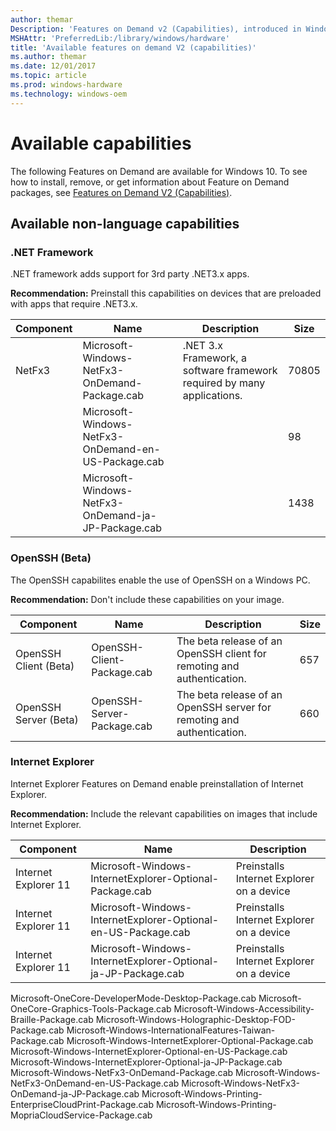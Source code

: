 ```yaml
---
author: themar
Description: 'Features on Demand v2 (Capabilities), introduced in Windows 10, are Windows feature packages that can be added at any time. This page describes non-language FoDs.'
MSHAttr: 'PreferredLib:/library/windows/hardware'
title: 'Available features on demand V2 (capabilities)'
ms.author: themar
ms.date: 12/01/2017
ms.topic: article
ms.prod: windows-hardware
ms.technology: windows-oem
---
```


# Available capabilities

The following Features on Demand are available for Windows 10. To see how to install, remove, or get information about Feature on Demand packages, see [Features on Demand V2 (Capabilities)](features-on-demand-v2--capabilities.md). 

## Available non-language capabilities

### <span id="DOTNET"></span><span id="dotnet"></span> .NET Framework  

.NET framework adds support for 3rd party .NET3.x apps.

**Recommendation:** Preinstall this capabilities on devices that are preloaded with apps that require .NET3.x.

| Component | Name | Description                                            | Size |
|-----------|-----------------------------------|--------------------------------------| --- |
| NetFx3    |  Microsoft-Windows-NetFx3-OnDemand-Package.cab     | .NET 3.x Framework, a software framework required by many applications. | 70805 |
|           | Microsoft-Windows-NetFx3-OnDemand-en-US-Package.cab |   | 98   |
|           | Microsoft-Windows-NetFx3-OnDemand-ja-JP-Package.cab |   | 1438 |



### <span id="OPENSSH"></span><span id="openssh"></span> OpenSSH (Beta)

The OpenSSH capabilites enable the use of OpenSSH on a Windows PC.

**Recommendation:** Don't include these capabilities on your image.

| Component          | Name                       | Description                                   | Size |
|-----------------------|---------------------------|-------------------------------------|-----|
| OpenSSH Client (Beta) | OpenSSH-Client-Package.cab | The beta release of an OpenSSH client for remoting and authentication. | 657 |
| OpenSSH Server (Beta) | OpenSSH-Server-Package.cab | The beta release of an OpenSSH server for remoting and authentication. | 660 |


### Internet Explorer

Internet Explorer Features on Demand enable preinstallation of Internet Explorer.

**Recommendation:** Include the relevant capabilities on images that include Internet Explorer.

| Component | Name |  Description |
|-----------------------|---------------------------------------------------|---------------------|
| Internet Explorer 11  | Microsoft-Windows-InternetExplorer-Optional-Package.cab | Preinstalls Internet Explorer on a device |
| Internet Explorer 11  | Microsoft-Windows-InternetExplorer-Optional-en-US-Package.cab | Preinstalls Internet Explorer on a device |
| Internet Explorer 11  | Microsoft-Windows-InternetExplorer-Optional-ja-JP-Package.cab | Preinstalls Internet Explorer on a device |






Microsoft-OneCore-DeveloperMode-Desktop-Package.cab
Microsoft-OneCore-Graphics-Tools-Package.cab
Microsoft-Windows-Accessibility-Braille-Package.cab
Microsoft-Windows-Holographic-Desktop-FOD-Package.cab
Microsoft-Windows-InternationalFeatures-Taiwan-Package.cab
Microsoft-Windows-InternetExplorer-Optional-Package.cab
Microsoft-Windows-InternetExplorer-Optional-en-US-Package.cab
Microsoft-Windows-InternetExplorer-Optional-ja-JP-Package.cab
Microsoft-Windows-NetFx3-OnDemand-Package.cab
Microsoft-Windows-NetFx3-OnDemand-en-US-Package.cab
Microsoft-Windows-NetFx3-OnDemand-ja-JP-Package.cab
Microsoft-Windows-Printing-EnterpriseCloudPrint-Package.cab
Microsoft-Windows-Printing-MopriaCloudService-Package.cab